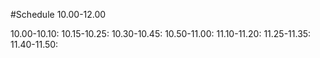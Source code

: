#Schedule 10.00-12.00

10.00-10.10: 
10.15-10.25: 
10.30-10.45: 
10.50-11.00: 
11.10-11.20: 
11.25-11.35: 
11.40-11.50: 
